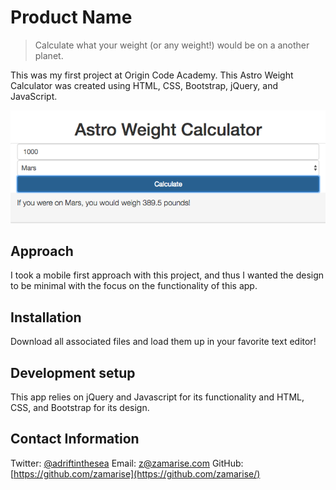 # Product Name
> Calculate what your weight (or any weight!) would be on a another planet.

This was my first project at Origin Code Academy. This Astro Weight Calculator was created using HTML, CSS, Bootstrap, jQuery, and JavaScript.

![](astro-weight-calculator-screenshot.png)

## Approach

I took a mobile first approach with this project, and thus I wanted the design to be minimal with the focus on the functionality of this app.

## Installation

Download all associated files and load them up in your favorite text editor!

## Development setup

This app relies on jQuery and Javascript for its functionality and HTML, CSS, and Bootstrap for its design.

## Contact Information

Twitter: [@adriftinthesea](https://twitter.com/adriftinthesea)
Email: z@zamarise.com
GitHub:[https://github.com/zamarise](https://github.com/zamarise/)
